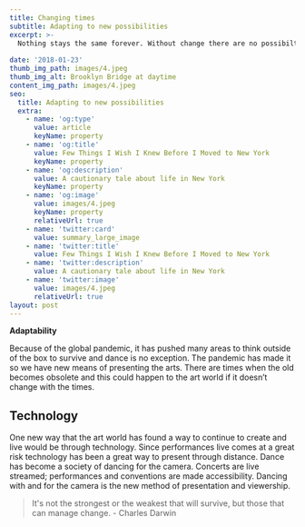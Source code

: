 ```yaml
---
title: Changing times
subtitle: Adapting to new possibilities
excerpt: >-
  Nothing stays the same forever. Without change there are no possibilties for newness and growth. 
  
date: '2018-01-23'
thumb_img_path: images/4.jpeg
thumb_img_alt: Brooklyn Bridge at daytime
content_img_path: images/4.jpeg
seo:
  title: Adapting to new possibilities
  extra:
    - name: 'og:type'
      value: article
      keyName: property
    - name: 'og:title'
      value: Few Things I Wish I Knew Before I Moved to New York
      keyName: property
    - name: 'og:description'
      value: A cautionary tale about life in New York
      keyName: property
    - name: 'og:image'
      value: images/4.jpeg
      keyName: property
      relativeUrl: true
    - name: 'twitter:card'
      value: summary_large_image
    - name: 'twitter:title'
      value: Few Things I Wish I Knew Before I Moved to New York
    - name: 'twitter:description'
      value: A cautionary tale about life in New York
    - name: 'twitter:image'
      value: images/4.jpeg
      relativeUrl: true
layout: post
---
```


**Adaptability** 

Because of the global pandemic, it has pushed many areas to think outside of the box to survive and dance is no exception. The pandemic has made it so we have new means of presenting the arts.  There are times when the old becomes obsolete and this could happen to the art world if it doesn’t change with the times. 

## Technology 

One new way that the art world has found a way to continue to create and live would be through technology. Since performances live comes at a great risk technology has been a great way to present through distance. Dance has become a society of dancing for the camera. Concerts are live streamed; performances and conventions are made accessibility. Dancing with and for the camera is the new method of presentation and viewership. 


> It's not the strongest or the weakest that will survive, but those that can manage change. - Charles Darwin


